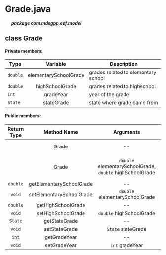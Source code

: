 # Grade.java

##### &nbsp;&nbsp;&nbsp;&nbsp;&nbsp;&nbsp;package com.mdsgpp.eef.model

## class Grade

#### Private members:

| Type     |        Variable       | Description|
|----------|:---------------------:|------------|
| `double` | elementarySchoolGrade |grades related to elementary school|
| `double` |    highSchoolGrade    |grades related to highschool|
| `int`    |       gradeYear       |year of the grade|
| `State`  |         stateGrade    |state where grade came from|

#### Public members:

| Return Type |        Method Name       |                         Arguments                        |                Description                |
|:-----------:|:------------------------:|:--------------------------------------------------------:|:-----------------------------------------:|
|             |           Grade          |                            --                            |            Standard constructor           |
|             |           Grade          | `double` elementarySchoolGrade, `double` highSchoolGrade | Constructor with initialization arguments |
|   `double`  | getElementarySchoolGrade |                            --                            |                                           |
|    `void`   | setElementarySchoolGrade |              `double` elementarySchoolGrade              |                                           |
|   `double`  |    getHighSchoolGrade    |                            --                            |                                           |
|    `void`   |    setHighSchoolGrade    |                 `double` highSchoolGrade                 |                                           |
|   `State`   |       getStateGrade      |                            --                            |                                           |
|    `void`   |       setStateGrade      |                    `State` stateGrade                    |                                           |
|    `int`    |       getGradeYear       |                            --                            |                                           |
|    `void`   |       setGradeYear       |                      `int` gradeYear                     |                                           |
